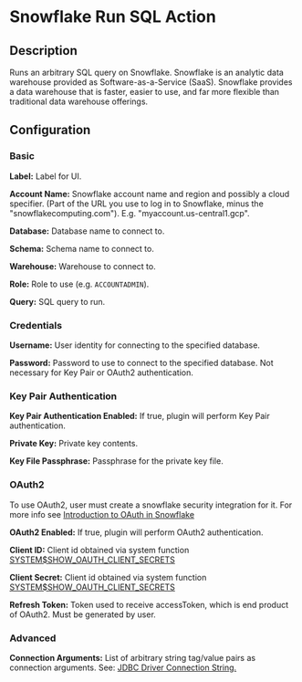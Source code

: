 # Snowflake Run SQL Action


Description
-----------
Runs an arbitrary SQL query on Snowflake. Snowflake is an analytic data warehouse provided as 
Software-as-a-Service (SaaS). Snowflake provides a data warehouse that is faster, easier to use, and far more 
flexible than traditional data warehouse offerings.

Configuration
-------------

### Basic

**Label:** Label for UI.

**Account Name:** Snowflake account name and region and possibly a cloud specifier. (Part of the URL you use to 
log in to Snowflake, minus the "snowflakecomputing.com"). E.g. "myaccount.us-central1.gcp".

**Database:** Database name to connect to.

**Schema:** Schema name to connect to.

**Warehouse:** Warehouse to connect to.

**Role:** Role to use (e.g. `ACCOUNTADMIN`).

**Query:** SQL query to run.

### Credentials

**Username:** User identity for connecting to the specified database.

**Password:** Password to use to connect to the specified database. Not necessary for Key Pair or OAuth2 authentication.

### Key Pair Authentication

**Key Pair Authentication Enabled:** If true, plugin will perform Key Pair authentication.

**Private Key:** Private key contents.

**Key File Passphrase:** Passphrase for the private key file.

### OAuth2

To use OAuth2, user must create a snowflake security integration for it.
For more info see [Introduction to OAuth in Snowflake](https://docs.snowflake.net/manuals/user-guide/oauth-intro.html)

**OAuth2 Enabled:** If true, plugin will perform OAuth2 authentication.

**Client ID:** Client id obtained via system function 
[SYSTEM$SHOW_OAUTH_CLIENT_SECRETS](https://docs.snowflake.net/manuals/sql-reference/functions/system_show_oauth_client_secrets.html)

**Client Secret:** Client id obtained via system function 
[SYSTEM$SHOW_OAUTH_CLIENT_SECRETS](https://docs.snowflake.net/manuals/sql-reference/functions/system_show_oauth_client_secrets.html)

**Refresh Token:** Token used to receive accessToken, which is end product of OAuth2. Must be generated by user.

### Advanced

**Connection Arguments:** List of arbitrary string tag/value pairs as connection arguments. See: [JDBC Driver Connection String.](https://docs.snowflake.net/manuals/user-guide/jdbc-configure.html#jdbc-driver-connection-string)
